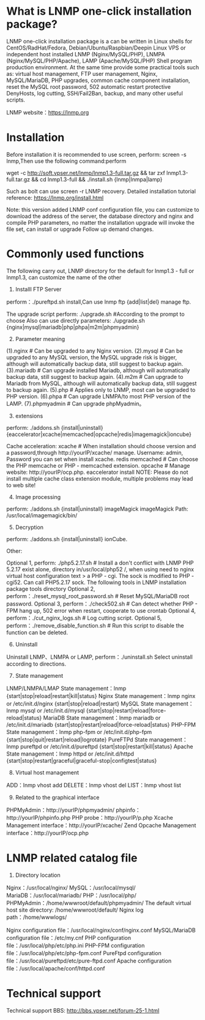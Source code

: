 # What is LNMP one-click installation package?

LNMP one-click installation package is a can be written in Linux shells for CentOS/RadHat/Fedora, Debian/Ubuntu/Raspbian/Deepin Linux VPS or independent host installed LNMP (Nginx/MySQL/PHP),
LNMPA (Nginx/MySQL/PHP/Apache), LAMP (Apache/MySQL/PHP) Shell program production environment. At the same time provide some practical tools such as: virtual host management, FTP user management, Nginx, MySQL/MariaDB, PHP upgrades, common cache component installation, reset the MySQL root password, 502 automatic restart protective DenyHosts, log cutting, SSH/Fail2Ban, backup, and many other useful scripts.

LNMP website：https://lnmp.org

# Installation

Before installation it is recommended to use screen, perform: screen -s lnmp,Then use the following command:perform

wget -c http://soft.vpser.net/lnmp/lnmp1.3-full.tar.gz && tar zxf lnmp1.3-full.tar.gz && cd lnmp1.3-full && ./install.sh {lnmp|lnmpa|lamp}

Such as bolt can use screen -r LNMP recovery.
Detailed installation tutorial reference: https://lnmp.org/install.html

Note: this version added LNMP conf configuration file, you can customize to download the address of the server, the database directory and nginx and compile PHP parameters, no matter the installation upgrade will invoke the file set, can install or upgrade
Follow up demand changes.

# Commonly used functions

  The following carry out, LNMP directory for the default for lnmp1.3 - full or lnmp1.3, can customize the name of the other

1. Installl FTP Server

  perform：./pureftpd.sh install,Can use lnmp ftp {add|list|del} manage ftp.

  The upgrade script
  perform: ./upgrade.sh   #According to the prompt to choose
  Also can use directly parameters: ./upgrade.sh {nginx|mysql|mariadb|php|phpa|m2m|phpmyadmin}

2. Parameter meaning

  (1).nginx             # Can be upgraded to any Nginx version.
  (2).mysql             # Can be upgraded to any MySQL version, the MySQL upgrade risk is bigger, although will automatically backup data, still suggest to backup again.
  (3).mariadb           # Can upgrade installed Mariadb, although will automatically backup data, still suggest to backup again.
  (4).m2m               # Can upgrade to Mariadb from MySQL, although will automatically backup data, still suggest to backup again.
  (5).php               # Applies only to LNMP, most can be upgraded to PHP version.
  (6).phpa              # Can upgrade LNMPA/to most PHP version of the LAMP.
  (7).phpmyadmin        # Can upgrade phpMyadmin。

3. extensions

  perform: ./addons.sh {install|uninstall} {eaccelerator|xcache|memcached|opcache|redis|imagemagick|ioncube}

  Cache acceleration:
    xcache            # When installation should choose version and a password,through http://yourIP/xcache/ manage. Username: admin, Password you can set when install xcache.
    redis
    memcached         # Can choose the PHP memcache or PHP - memcached extension.
    opcache           # Manage website: http://yourIP/ocp.php.
    eaccelerator install
    NOTE: Please do not install multiple cache class extension module, multiple problems may lead to web site!

4. Image processing

  perform: ./addons.sh {install|uninstall} imageMagick imageMagick
  Path: /usr/local/imagemagick/bin/

5. Decryption

  perform: ./addons.sh {install|uninstall} ionCube.

  Other:

   Optional 1, perform: ./php5.2.17.sh  # Install a don't conflict with LNMP PHP 5.2.17 exist alone, directory in/usr/local/php52 /, when using need to nginx virtual host configuration text > a PHP - cgi. The sock is modified to PHP - cgi52. Can call PHP5.2.17 sock. 
   The following tools in LNMP installation package tools directory
   Optional 2, perform：./reset_mysql_root_password.sh # Reset MySQL/MariaDB root password.
   Optional 3, perform：./check502.sh                  # Can detect whether PHP - FPM hang up, 502 error when restart, cooperate to use crontab 
   Optional 4, perform：./cut_nginx_logs.sh            # Log cutting script.
   Optional 5, perform：./remove_disable_function.sh   # Run this script to disable the function can be deleted.

6. Uninstall

  Uninstall LNMP、LNMPA or LAMP, perform：./uninstall.sh Select uninstall according to directions.

7. State management

  LNMP/LNMPA/LMAP State management：lnmp {start|stop|reload|restart|kill|status}
  Nginx State management：lnmp nginx or /etc/init.d/nginx {start|stop|reload|restart}
  MySQL State management：lnmp mysql or /etc/init.d/mysql {start|stop|restart|reload|force-reload|status}
  MariaDB State management：lnmp mariadb or /etc/init.d/mariadb {start|stop|restart|reload|force-reload|status}
  PHP-FPM State management：lnmp php-fpm or /etc/init.d/php-fpm {start|stop|quit|restart|reload|logrotate}
  PureFTPd State management：lnmp pureftpd or /etc/init.d/pureftpd {start|stop|restart|kill|status}
  Apache State management：lnmp httpd or /etc/init.d/httpd {start|stop|restart|graceful|graceful-stop|configtest|status}

8. Virtual host management

  ADD：lnmp vhost add
  DELETE：lnmp vhost del
  LIST：lnmp vhost list

9. Related to the graphical interface

  PHPMyAdmin：http://yourIP/phpmyadmin/
  phpinfo：http://yourIP/phpinfo.php
  PHP probe：http://yourIP/p.php
  Xcache Management interface：http://yourIP/xcache/
  Zend Opcache Management interface：http://yourIP/ocp.php

# LNMP related catalog file

1. Directory location

  Nginx：/usr/local/nginx/
  MySQL：/usr/local/mysql/
  MariaDB：/usr/local/mariadb/
  PHP：/usr/local/php/
  PHPMyAdmin：/home/wwwroot/default/phpmyadmin/
  The default virtual host site directory: /home/wwwroot/default/
  Nginx log path：/home/wwwlogs/

  Nginx configuration file：/usr/local/nginx/conf/nginx.conf
  MySQL/MariaDB configuration file：/etc/my.cnf
  PHP configuration file：/usr/local/php/etc/php.ini
  PHP-FPM configuration file：/usr/local/php/etc/php-fpm.conf
  PureFtpd configuration file：/usr/local/pureftpd/etc/pure-ftpd.conf
  Apache configuration file：/usr/local/apache/conf/httpd.conf


# Technical support

  Technical support BBS: http://bbs.vpser.net/forum-25-1.html

